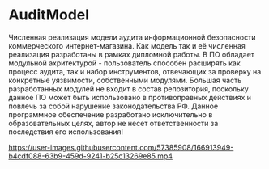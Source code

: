 # AuditModel
Численная реализация модели аудита информационной безопасности коммерческого интернет-магазина. Как модель так и её численная реализация разработаны в рамках дипломной работы.
В ПО обладает модульной ахритектурой - пользователь способен расширять как процесс аудита, так и набор инструментов, отвечающих за проверку на конкретные уязвимости, собственными модулями. 
Большая часть разработанных модулей не входит в состав репозитория, поскольку данное ПО может быть использовано в противоправных действиях и повлечь за собой нарушение законодательства РФ. Данное программное обеспечение разработано исключительно в образовательных целях, автор не несет ответственности за последствия его использования! 

https://user-images.githubusercontent.com/57385908/166913949-b4cdf088-63b9-459d-9241-b25c13269e85.mp4

